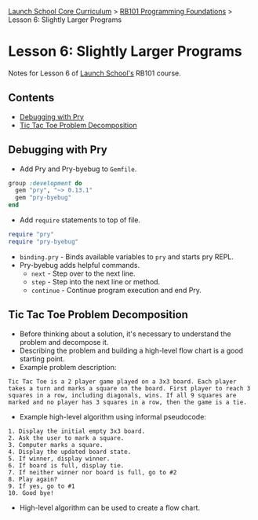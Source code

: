 [Launch School Core Curriculum][readme] >
[RB101 Programming Foundations][rb101-notes] >
Lesson 6: Slightly Larger Programs

# Lesson 6: Slightly Larger Programs

Notes for Lesson 6 of [Launch School's][launch-school] RB101 course.

## Contents

- [Debugging with Pry](#debugging-with-pry)
- [Tic Tac Toe Problem Decomposition](#tic-tac-toe-problem-decomposition)

## Debugging with Pry

- Add Pry and Pry-byebug to `Gemfile`.

```ruby
group :development do
  gem "pry", "~> 0.13.1"
  gem "pry-byebug"
end
```

- Add `require` statements to top of file.

```ruby
require "pry"
require "pry-byebug"
```

- `binding.pry` - Binds available variables to `pry` and starts pry REPL.
- Pry-byebug adds helpful commands.
  - `next` - Step over to the next line.
  - `step` - Step into the next line or method.
  - `continue` - Continue program execution and end Pry.

## Tic Tac Toe Problem Decomposition

- Before thinking about a solution, it's necessary to understand the problem and decompose it.
- Describing the problem and building a high-level flow chart is a good starting point.
- Example problem description:

```text
Tic Tac Toe is a 2 player game played on a 3x3 board. Each player takes a turn and marks a square on the board. First player to reach 3 squares in a row, including diagonals, wins. If all 9 squares are marked and no player has 3 squares in a row, then the game is a tie.
```

- Example high-level algorithm using informal pseudocode:

```text
1. Display the initial empty 3x3 board.
2. Ask the user to mark a square.
3. Computer marks a square.
4. Display the updated board state.
5. If winner, display winner.
6. If board is full, display tie.
7. If neither winner nor board is full, go to #2
8. Play again?
9. If yes, go to #1
10. Good bye!
```

- High-level algorithm can be used to create a flow chart.

[rb101-notes]: /rb101/rb101-notes.md
[readme]: /README.md
[launch-school]: https://launchschool.com
